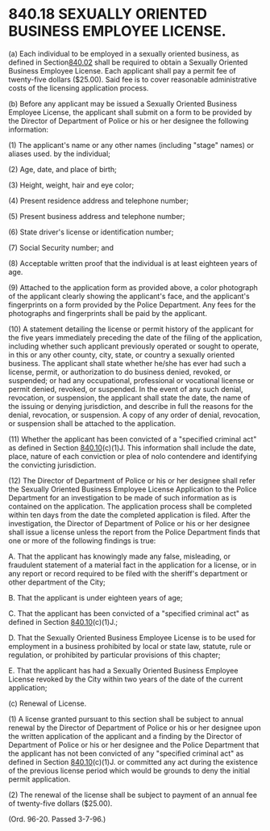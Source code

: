 840.18 SEXUALLY ORIENTED BUSINESS EMPLOYEE LICENSE.
===================================================

​(a) Each individual to be employed in a sexually oriented business, as
defined in Section[840.02](3c7806a9.html) shall be required to obtain a
Sexually Oriented Business Employee License. Each applicant shall pay a
permit fee of twenty-five dollars (\$25.00). Said fee is to cover
reasonable administrative costs of the licensing application process.

​(b) Before any applicant may be issued a Sexually Oriented Business
Employee License, the applicant shall submit on a form to be provided by
the Director of Department of Police or his or her designee the
following information:

​(1) The applicant's name or any other names (including "stage" names)
or aliases used. by the individual;

​(2) Age, date, and place of birth;

​(3) Height, weight, hair and eye color;

​(4) Present residence address and telephone number;

​(5) Present business address and telephone number;

​(6) State driver's license or identification number;

​(7) Social Security number; and

​(8) Acceptable written proof that the individual is at least eighteen
years of age.

​(9) Attached to the application form as provided above, a color
photograph of the applicant clearly showing the applicant's face, and
the applicant's fingerprints on a form provided by the Police
Department. Any fees for the photographs and fingerprints shall be paid
by the applicant.

​(10) A statement detailing the license or permit history of the
applicant for the five years immediately preceding the date of the
filing of the application, including whether such applicant previously
operated or sought to operate, in this or any other county, city, state,
or country a sexually oriented business. The applicant shall state
whether he/she has ever had such a license, permit, or authorization to
do business denied, revoked, or suspended; or had any occupational,
professional or vocational license or permit denied, revoked, or
suspended. In the event of any such denial, revocation, or suspension,
the applicant shall state the date, the name of the issuing or denying
jurisdiction, and describe in full the reasons for the denial,
revocation, or suspension. A copy of any order of denial, revocation, or
suspension shall be attached to the application.

​(11) Whether the applicant has been convicted of a "specified criminal
act" as defined in Section [840.10](3cfb9fda.html)(c)(1)J. This
information shall include the date, place, nature of each conviction or
plea of nolo contendere and identifying the convicting jurisdiction.

​(12) The Director of Department of Police or his or her designee shall
refer the Sexually Oriented Business Employee License Application to the
Police Department for an investigation to be made of such information as
is contained on the application. The application process shall be
completed within ten days from the date the completed application is
filed. After the investigation, the Director of Department of Police or
his or her designee shall issue a license unless the report from the
Police Department finds that one or more of the following findings is
true:

A. That the applicant has knowingly made any false, misleading, or
fraudulent statement of a material fact in the application for a
license, or in any report or record required to be filed with the
sheriff's department or other department of the City;

B. That the applicant is under eighteen years of age;

C. That the applicant has been convicted of a "specified criminal act"
as defined in Section [840.10](3cfb9fda.html)(c)(1)J.;

D. That the Sexually Oriented Business Employee License is to be used
for employment in a business prohibited by local or state law, statute,
rule or regulation, or prohibited by particular provisions of this
chapter;

E. That the applicant has had a Sexually Oriented Business Employee
License revoked by the City within two years of the date of the current
application;

​(c) Renewal of License.

​(1) A license granted pursuant to this section shall be subject to
annual renewal by the Director of Department of Police or his or her
designee upon the written application of the applicant and a finding by
the Director of Department of Police or his or her designee and the
Police Department that the applicant has not been convicted of any
"specified criminal act" as defined in Section
[840.10](3cfb9fda.html)(c)(1)J. or committed any act during the
existence of the previous license period which would be grounds to deny
the initial permit application.

​(2) The renewal of the license shall be subject to payment of an annual
fee of twenty-five dollars (\$25.00).

(Ord. 96-20. Passed 3-7-96.)
